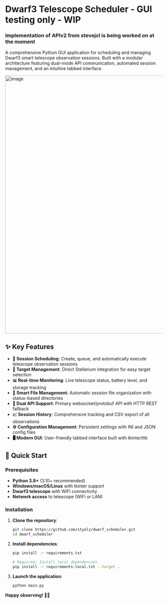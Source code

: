 # Dwarf3 Telescope Scheduler - GUI testing only - WIP
### Implementation of APIv2 from stevejcl is being worked on at the moment

A comprehensive Python GUI application for scheduling and managing Dwarf3 smart telescope observation sessions. Built with a modular architecture featuring dual-mode API communication, automated session management, and an intuitive tabbed interface.

<img width="1204" height="825" alt="image" src="https://github.com/user-attachments/assets/0986ea2e-4159-4313-9e39-f98e6d4f604c" />

## ✨ Key Features

- **📅 Session Scheduling**: Create, queue, and automatically execute telescope observation sessions
- **🎯 Target Management**: Direct Stellarium integration for easy target selection
- **📊 Real-time Monitoring**: Live telescope status, battery level, and storage tracking
- **📁 Smart File Management**: Automatic session file organization with status-based directories
- **🔄 Dual API Support**: Primary websocket/protobuf API with HTTP REST fallback
- **📈 Session History**: Comprehensive tracking and CSV export of all observations
- **⚙️ Configuration Management**: Persistent settings with INI and JSON config files
- **🖥️ Modern GUI**: User-friendly tabbed interface built with tkinter/ttk

## 🚀 Quick Start

### Prerequisites
- **Python 3.8+** (3.10+ recommended)
- **Windows/macOS/Linux** with tkinter support
- **Dwarf3 telescope** with WiFi connectivity
- **Network access** to telescope (WiFi or LAN)

### Installation

1. **Clone the repository**:
   ```bash
   git clone https://github.com/styelz/dwarf_scheduler.git
   cd dwarf_scheduler
   ```

2. **Install dependencies**:
   ```bash
   pip install -r requirements.txt
   
   # Required: Install local dependencies
   pip install -r requirements-local.txt --target .
   ```

3. **Launch the application**:
   ```bash
   python main.py
   ```

**Happy observing! 🔭✨**





